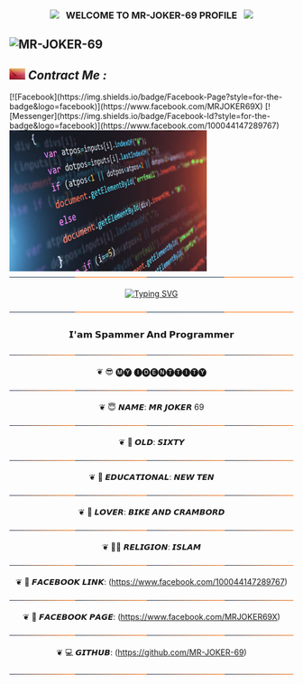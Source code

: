 <h3 align="center">
  <img src="https://emoji.discord.st/emojis/768b108d-274f-4f44-a634-8477b16efce7.gif" width="25">
  &nbsp; WELCOME TO MR-JOKER-69 PROFILE &nbsp;
  <img src="https://emoji.discord.st/emojis/768b108d-274f-4f44-a634-8477b16efce7.gif" width="25">
</h3>

<h2> <p align="left"> <img src="https://komarev.com/ghpvc/?username=MR-JOKER-69&label=Profile%20views&color=eb4d3d&style=flat-square" alt="MR-JOKER-69" /> </p>
</i></b></h3>

<h2><img width="28" src="https://github.com/DalpatRathore/dalpatrathore/blob/main/assets/icons/icon-contact.png" /><i> Contract Me :</i></h2>
[![Facebook](https://img.shields.io/badge/Facebook-Page?style=for-the-badge&logo=facebook)](https://www.facebook.com/MRJOKER69X)
[![Messenger](https://img.shields.io/badge/Facebook-Id?style=for-the-badge&logo=facebook)](https://www.facebook.com/100044147289767)



<img src="https://github.com/MR-JOKER-69/MR-JOKER-69/blob/main/Screenshot_20220508-125101.png" width="350" height="250" align="left">
<center>

<img align="center" alt="line" src="https://github.com/DalpatRathore/dalpatrathore/blob/main/assets/images/line-1.svg">

[![Typing SVG](https://readme-typing-svg.herokuapp.com?color=%23F70B10&size=27&lines=I'AM+MR+JOKER+69;+IT'S+NOT+A+JUST+NAME+BRO;IT'S+A+BRAND;THANKS+YOY+EVERYONE+FOR+SUPPORTING+ME)](https://git.io/typing-svg)

</p>

<img align="center" alt="line" src="https://github.com/DalpatRathore/dalpatrathore/blob/main/assets/images/line-1.svg">

<h3 align="center">𝗜'𝗮𝗺 𝗦𝗽𝗮𝗺𝗺𝗲𝗿 𝗔𝗻𝗱 𝗣𝗿𝗼𝗴𝗿𝗮𝗺𝗺𝗲𝗿</h3>



<img align="center" alt="line" src="https://github.com/DalpatRathore/dalpatrathore/blob/main/assets/images/line-2.svg">

❦︎ 😎 🅜︎🅨︎ 🅘︎🅓︎🅔︎🅝︎🅣︎🅣︎🅘︎🅣︎🅨︎

<img align="center" alt="line" src="https://github.com/DalpatRathore/dalpatrathore/blob/main/assets/images/line-2.svg">

❦︎ 😇  𝙉𝘼𝙈𝙀: 𝙈𝙍 𝙅𝙊𝙆𝙀𝙍 69

<img align="center" alt="line" src="https://github.com/DalpatRathore/dalpatrathore/blob/main/assets/images/line-2.svg">

❦︎ 🤫 𝙊𝙇𝘿: 𝙎𝙄𝙓𝙏𝙔

<img align="center" alt="line" src="https://github.com/DalpatRathore/dalpatrathore/blob/main/assets/images/line-2.svg">

❦︎ 📕 𝙀𝘿𝙐𝘾𝘼𝙏𝙄𝙊𝙉𝘼𝙇: 𝙉𝙀𝙒 𝙏𝙀𝙉

<img align="center" alt="line" src="https://github.com/DalpatRathore/dalpatrathore/blob/main/assets/images/line-2.svg">

❦︎ 💛 𝙇𝙊𝙑𝙀𝙍: 𝘽𝙄𝙆𝙀 𝘼𝙉𝘿 𝘾𝙍𝘼𝙈𝘽𝙊𝙍𝘿

<img align="center" alt="line" src="https://github.com/DalpatRathore/dalpatrathore/blob/main/assets/images/line-2.svg">

❦︎ 🤲🏻 𝙍𝙀𝙇𝙄𝙂𝙄𝙊𝙉: 𝙄𝙎𝙇𝘼𝙈 

<img align="center" alt="line" src="https://github.com/DalpatRathore/dalpatrathore/blob/main/assets/images/line-2.svg">

❦︎ 📱 𝙁𝘼𝘾𝙀𝘽𝙊𝙊𝙆 𝙇𝙄𝙉𝙆: (https://www.facebook.com/100044147289767)

<img align="center" alt="line" src="https://github.com/DalpatRathore/dalpatrathore/blob/main/assets/images/line-2.svg">

❦︎ 📱 𝙁𝘼𝘾𝙀𝘽𝙊𝙊𝙆 𝙋𝘼𝙂𝙀: (https://www.facebook.com/MRJOKER69X)

<img align="center" alt="line" src="https://github.com/DalpatRathore/dalpatrathore/blob/main/assets/images/line-2.svg">

❦︎ 💻 𝙂𝙄𝙏𝙃𝙐𝘽: (https://github.com/MR-JOKER-69)

<img align="center" alt="line" src="https://github.com/DalpatRathore/dalpatrathore/blob/main/assets/images/line-2.svg">
